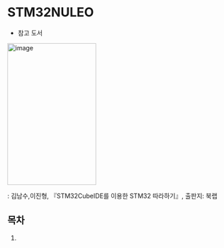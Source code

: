 # STM32NULEO
- 참고 도서
<img width="200" height="320" alt="image" src="https://github.com/user-attachments/assets/ff6c153d-7370-4092-aaac-8196dcd8724a" />

: 김남수,이진형, 『STM32CubeIDE를 이용한 STM32 따라하기』, 출판지: 북랩

## 목차
1. 
